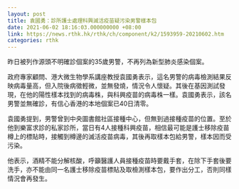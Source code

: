```yaml
---
layout: post
title: 袁國勇：診所護士處理科興滅活疫苗疑污染男警樣本包
date: 2021-06-02 18:16:03.000000000 +08:00
link: https://news.rthk.hk/rthk/ch/component/k2/1593959-20210602.htm
categories: rthk
---
```


昨日被列作源頭不明確診個案的35歲男警，不再列為新型肺炎感染個案。

政府專家顧問、港大微生物學系講座教授袁國勇表示，這名男警的病毒檢測結果反映病毒量高，但入院後病徵輕微，並無發燒，情況令人懷疑。其後在基因測試發現，在他的陽性樣本找到的病毒株，與科興疫苗的病毒株一樣。袁國勇表示，該名男警並無確診，有信心香港的本地個案已40日清零。

袁國勇提到，男警曾到中央圖書館社區接種中心，但無到過接種疫苗的位置。至於他到樂富求診的私家診所，當日有4人接種科興疫苗，相信最可能是護士移除疫苗樽上的標貼時，接觸到樽邊的滅活疫苗病毒，其後再取樣本包給男警，樣本因而受污染。

他表示，酒精不能分解核酸，呼籲醫護人員接種疫苗時要戴手套，在除下手套後要洗手，亦不能由同一名護士移除疫苗標貼及取檢測樣本包，要作出分工，否則同樣情況會再發生。
